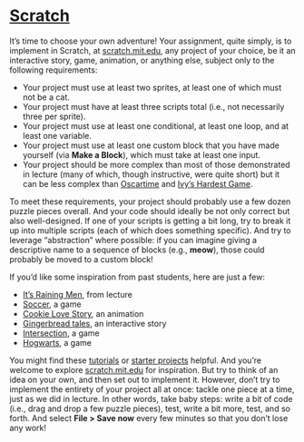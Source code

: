 <span id="scratch" data-id="" style="top: -58px;"></span>

# <a href="#scratch" data-id="">Scratch</a>

It’s time to choose your own adventure! Your assignment, quite simply,
is to implement in Scratch, at
[scratch.mit.edu](https://scratch.mit.edu), any project of your choice,
be it an interactive story, game, animation, or anything else, subject
only to the following requirements:

-   <span class="fa-li"></span>Your project must use at least two
    sprites, at least one of which must not be a cat.
-   <span class="fa-li"></span>Your project must have at least three
    scripts total (i.e., not necessarily three per sprite).
-   <span class="fa-li"></span>Your project must use at least one
    conditional, at least one loop, and at least one variable.
-   <span class="fa-li"></span>Your project must use at least one custom
    block that you have made yourself (via **Make a Block**), which must
    take at least one input.
-   <span class="fa-li"></span>Your project should be more complex than
    most of those demonstrated in lecture (many of which, though
    instructive, were quite short) but it can be less complex than
    [Oscartime](https://scratch.mit.edu/projects/277537196) and [Ivy’s
    Hardest Game](https://scratch.mit.edu/projects/326129433).

To meet these requirements, your project should probably use a few dozen
puzzle pieces overall. And your code should ideally be not only correct
but also well-designed. If one of your scripts is getting a bit long,
try to break it up into multiple scripts (each of which does something
specific). And try to leverage “abstraction” where possible: if you can
imagine giving a descriptive name to a sequence of blocks (e.g.,
**meow**), those could probably be moved to a custom block!

If you’d like some inspiration from past students, here are just a few:

-   <span class="fa-li"></span>[It’s Raining
    Men](https://scratch.mit.edu/projects/37412/), from lecture
-   <span class="fa-li"></span>[Soccer](https://scratch.mit.edu/projects/37413/),
    a game
-   <span class="fa-li"></span>[Cookie Love
    Story](https://scratch.mit.edu/projects/26329196/), an animation
-   <span class="fa-li"></span>[Gingerbread
    tales](https://scratch.mit.edu/projects/277536784/), an interactive
    story
-   <span class="fa-li"></span>[Intersection](https://scratch.mit.edu/projects/75390754/),
    a game
-   <span class="fa-li"></span>[Hogwarts](https://scratch.mit.edu/projects/422258685),
    a game

You might find these
[tutorials](https://scratch.mit.edu/projects/editor/?tutorial=all) or
[starter projects](https://scratch.mit.edu/starter-projects) helpful.
And you’re welcome to explore
[scratch.mit.edu](https://scratch.mit.edu/explore/projects/all) for
inspiration. But try to think of an idea on your own, and then set out
to implement it. However, don’t try to implement the entirety of your
project all at once: tackle one piece at a time, just as we did in
lecture. In other words, take baby steps: write a bit of code (i.e.,
drag and drop a few puzzle pieces), test, write a bit more, test, and so
forth. And select **File \> Save now** every few minutes so that you
don’t lose any work!